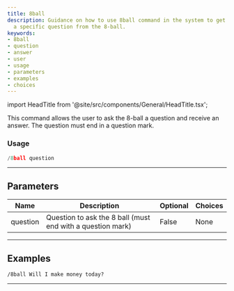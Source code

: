 ```yaml
---
title: 8ball
description: Guidance on how to use 8ball command in the system to get an answer to
  a specific question from the 8-ball.
keywords:
- 8ball
- question
- answer
- user
- usage
- parameters
- examples
- choices
---
```


import HeadTitle from '@site/src/components/General/HeadTitle.tsx';

<HeadTitle title="fun: 8ball - Telegram Reference | OpenBB Bot Docs" />

This command allows the user to ask the 8-ball a question and receive an answer. The question must end in a question mark.

### Usage

```python wordwrap
/8ball question
```

---

## Parameters

| Name | Description | Optional | Choices |
| ---- | ----------- | -------- | ------- |
| question | Question to ask the 8 ball (must end with a question mark) | False | None |


---

## Examples

```
/8ball Will I make money today?
```

---
